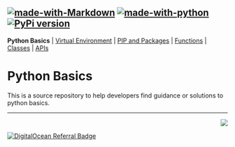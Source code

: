 ## [![made-with-Markdown](https://img.shields.io/badge/Made%20with-Markdown-1f425f.svg)](http://commonmark.org) [![made-with-python](https://img.shields.io/badge/Made%20with-Python-1f425f.svg)](https://www.python.org/) [![PyPi version](https://badgen.net/pypi/v/pip/)](https://pypi.com/project/pip)

**Python Basics** | [Virtual Environment](https://github.com/ZackAtama/python_basics/tree/dev/virtual_env) | [PIP and Packages](https://github.com/ZackAtama/python_basics/tree/dev/pip) | [Functions](https://github.com/ZackAtama/python_basics/tree/dev/functions) | [Classes](https://github.com/ZackAtama/python_basics/tree/dev/classes) |  [APIs](https://github.com/ZackAtama/python_basics/tree/dev/apis)

# Python Basics
This is a source repository to help developers find guidance or solutions to python basics.

---
[<p align="right"><img src="https://img.shields.io/badge/Author-Zack%20Atama-important"/></p>](https://github.com/ZackAtama)
[![DigitalOcean Referral Badge](https://web-platforms.sfo2.cdn.digitaloceanspaces.com/WWW/Badge%201.svg)](https://www.digitalocean.com/?refcode=d497b44189bf&utm_campaign=Referral_Invite&utm_medium=Referral_Program&utm_source=badge)
